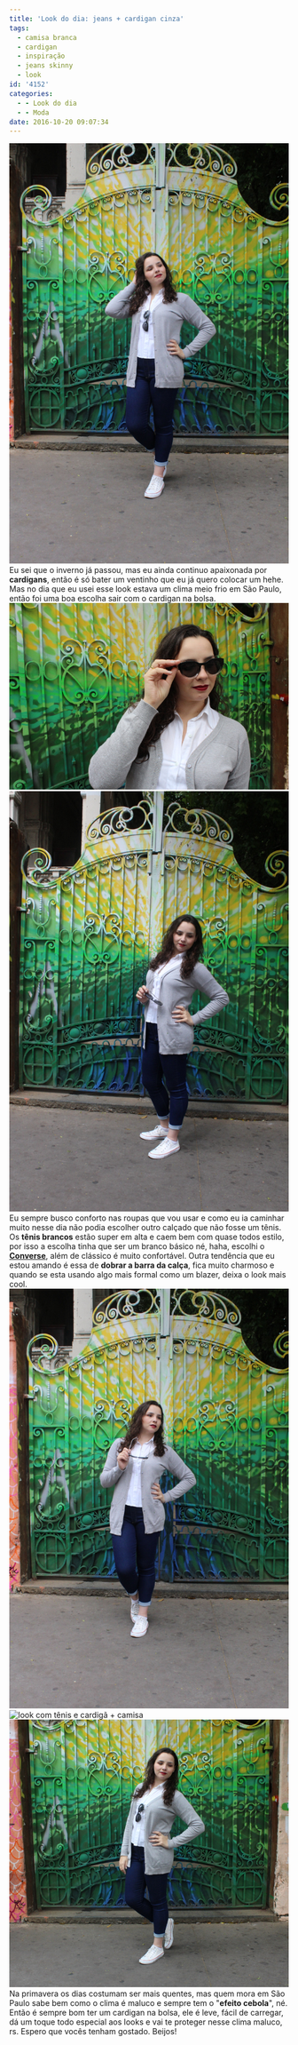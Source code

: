 ```yaml
---
title: 'Look do dia: jeans + cardigan cinza'
tags:
  - camisa branca
  - cardigan
  - inspiração
  - jeans skinny
  - look
id: '4152'
categories:
  - - Look do dia
  - - Moda
date: 2016-10-20 09:07:34
---
```


![look - calça jeans e cardigã cinza](/images/2016/10/como-usar-cardigan-e-jeans.jpg) Eu sei que o inverno já passou, mas eu ainda continuo apaixonada por **cardigans**, então é só bater um ventinho que eu já quero colocar um hehe. Mas no dia que eu usei esse look estava um clima meio frio em São Paulo, então foi uma boa escolha sair com o cardigan na bolsa. ![look com óculos gatinho](/images/2016/10/Como-usar-cardigan-com-camisa.jpg) ![como usar camisa branca com jeans + cardigã ](/images/2016/10/look-jeans-com-camisa-branca.jpg) Eu sempre busco conforto nas roupas que vou usar e como eu ia caminhar muito nesse dia não podia escolher outro calçado que não fosse um tênis. Os **tênis brancos** estão super em alta e caem bem com quase todos estilo, por isso a escolha tinha que ser um branco básico né, haha, escolhi o [**Converse**](http://converse.com.br/), além de clássico é muito confortável. Outra tendência que eu estou amando é essa de **dobrar a barra da calça**, fica muito charmoso e quando se esta usando algo mais formal como um blazer, deixa o look mais cool. ![como usar cardigan com camisa](/images/2016/10/look-calça-jeans-camisa-branca-e-cardigã-cinza.jpg) ![look com tênis e cardigã + camisa](/images/2016/10/look-tênis-com-cardigan-e-camisa-como-usar.jpg) ![como usar cardigan, tenis e jeans skinny](/images/2016/10/inspiração-cardigan-e-calça-jeans-skinny.jpg) Na primavera os dias costumam ser mais quentes, mas quem mora em São Paulo sabe bem como o clima é maluco e sempre tem o "**efeito cebola**", né. Então é sempre bom ter um cardigan na bolsa, ele é leve, fácil de carregar, dá um toque todo especial aos looks e vai te proteger nesse clima maluco, rs. Espero que vocês tenham gostado. Beijos!
